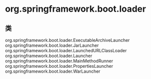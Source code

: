 # org.springframework.boot.loader

## 类

org.springframework.boot.loader.ExecutableArchiveLauncher
org.springframework.boot.loader.JarLauncher
org.springframework.boot.loader.LaunchedURLClassLoader
org.springframework.boot.loader.Launcher
org.springframework.boot.loader.MainMethodRunner
org.springframework.boot.loader.PropertiesLauncher
org.springframework.boot.loader.WarLauncher




